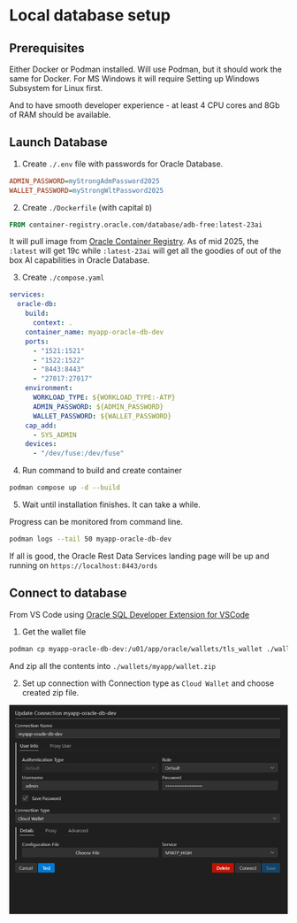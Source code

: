 # Local database setup

## Prerequisites

Either Docker or Podman installed. Will use Podman, but it should work the same for Docker. For MS Windows it will require Setting up Windows Subsystem for Linux first.

And to have smooth developer experience - at least 4 CPU cores and 8Gb of RAM should be available.

## Launch Database

1. Create `./.env` file with passwords for Oracle Database.

```ini
ADMIN_PASSWORD=myStrongAdmPassword2025
WALLET_PASSWORD=myStrongWltPassword2025
```

2. Create `./Dockerfile` (with capital `D`)

```dockerfile
FROM container-registry.oracle.com/database/adb-free:latest-23ai
```

It will pull image from [Oracle Container Registry](https://container-registry.oracle.com/ords/ocr/ba/database). As of mid 2025, the `:latest` will get 19c while `:latest-23ai` will get all the goodies of out of the box AI capabilities in Oracle Database.

3. Create `./compose.yaml`

```yaml
services:
  oracle-db:
    build:
      context: .
    container_name: myapp-oracle-db-dev
    ports:
      - "1521:1521"
      - "1522:1522"
      - "8443:8443"
      - "27017:27017"
    environment:
      WORKLOAD_TYPE: ${WORKLOAD_TYPE:-ATP}
      ADMIN_PASSWORD: ${ADMIN_PASSWORD}
      WALLET_PASSWORD: ${WALLET_PASSWORD}
    cap_add:
      - SYS_ADMIN
    devices:
      - "/dev/fuse:/dev/fuse"
```

4. Run command to build and create container

```bash
podman compose up -d --build
```

5. Wait until installation finishes. It can take a while.

Progress can be monitored from command line. 

```bash
podman logs --tail 50 myapp-oracle-db-dev
```

If all is good, the Oracle Rest Data Services landing page will be up and running on `https://localhost:8443/ords`

## Connect to database

From VS Code using [Oracle SQL Developer Extension for VSCode](https://marketplace.visualstudio.com/items?itemName=Oracle.sql-developer)

1. Get the wallet file 

```bash
podman cp myapp-oracle-db-dev:/u01/app/oracle/wallets/tls_wallet ./wallets/myapp
```

And zip all the contents into `./wallets/myapp/wallet.zip`

2. Set up connection with Connection type as `Cloud Wallet` and choose created zip file.

![Connect to Database](./local-database.png)
